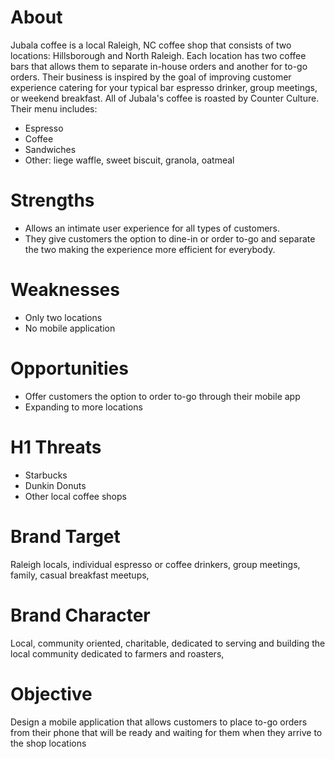 # About
Jubala coffee is a local Raleigh, NC coffee shop that consists of two locations: Hillsborough and North Raleigh.  Each location has two coffee bars that allows them to separate in-house orders and another for to-go orders.  Their business is inspired by the goal of improving customer experience catering for your typical bar espresso drinker, group meetings, or weekend breakfast.  All of Jubala's coffee is roasted by Counter Culture.
Their menu includes:
- Espresso
- Coffee
- Sandwiches
- Other: liege waffle, sweet biscuit, granola, oatmeal

# Strengths
- Allows an intimate user experience for all types of customers.
- They give customers the option to dine-in or order to-go and separate the two making the experience more efficient for everybody.

# Weaknesses
- Only two locations
- No mobile application

# Opportunities
- Offer customers the option to order to-go through their mobile app
- Expanding to more locations


# H1 Threats
- Starbucks
- Dunkin Donuts
- Other local coffee shops

# Brand Target
Raleigh locals, individual espresso or coffee drinkers, group meetings, family, casual breakfast meetups,

# Brand Character
Local, community oriented, charitable, dedicated to serving and building the local community dedicated to farmers and roasters,

# Objective
Design a mobile application that allows customers to place to-go orders from their phone that will be ready and waiting for them when they arrive to the shop locations
